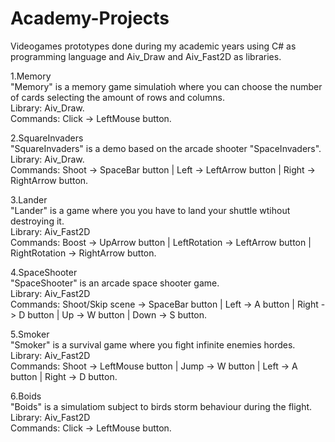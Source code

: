 # Academy-Projects
Videogames prototypes done during my academic years using C# as programming language and Aiv_Draw and Aiv_Fast2D as libraries.<br/>

1.Memory<br/>
"Memory" is a memory game simulatioh where you can choose the number of cards selecting the amount of rows and columns.<br/>
Library: Aiv_Draw.<br/>
Commands: Click -> LeftMouse button.<br/>

2.SquareInvaders<br/>
"SquareInvaders" is a demo based on the arcade shooter "SpaceInvaders".<br/>
Library: Aiv_Draw.<br/>
Commands: Shoot -> SpaceBar button | Left -> LeftArrow button | Right -> RightArrow button.<br/>

3.Lander<br/>
"Lander" is a game where you you have to land your shuttle wtihout destroying it.<br/>
Library: Aiv_Fast2D<br/>
Commands: Boost -> UpArrow button | LeftRotation -> LeftArrow button | RightRotation -> RightArrow button.<br/>

4.SpaceShooter<br/>
"SpaceShooter" is an arcade space shooter game.<br/>
Library: Aiv_Fast2D<br/>
Commands: Shoot/Skip scene -> SpaceBar button | Left -> A button | Right -> D button | Up -> W button | Down -> S button.<br/>

5.Smoker<br/>
"Smoker" is a survival game where you fight infinite enemies hordes.<br/>
Library: Aiv_Fast2D<br/>
Commands: Shoot -> LeftMouse button | Jump -> W button | Left -> A button | Right -> D button.<br/>

6.Boids<br/>
"Boids" is a simulatiom subject to birds storm behaviour during the flight.<br/>
Library: Aiv_Fast2D<br/>
Commands: Click -> LeftMouse button.<br/>
